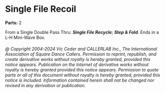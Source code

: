 
# Single File Recoil
**Parts:** 2

From a Single Double Pass Thru:
***Single File Recycle***;
***Step & Fold***.
Ends in a L-H Mini-Wave Box.

###### @ Copyright 2004-2024 Vic Ceder and CALLERLAB Inc., The International Association of Square Dance Callers. Permission to reprint, republish, and create derivative works without royalty is hereby granted, provided this notice appears. Publication on the Internet of derivative works without royalty is hereby granted provided this notice appears. Permission to quote parts or all of this document without royalty is hereby granted, provided this notice is included. Information contained herein shall not be changed nor revised in any derivation or publication.
